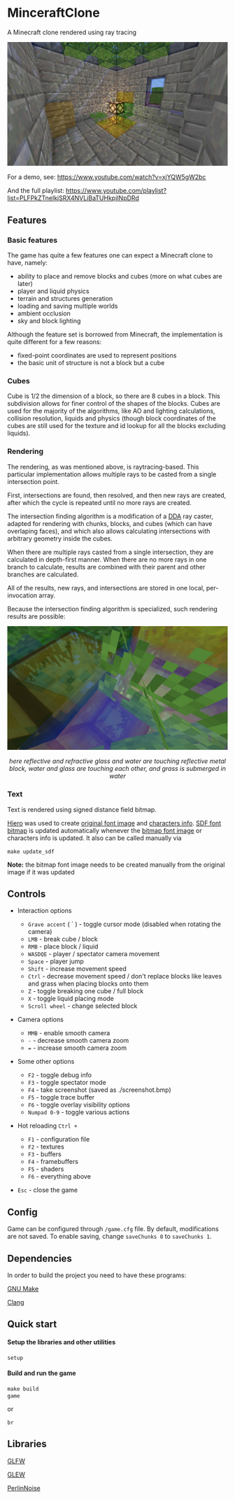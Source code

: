 # MinceraftClone

A Minecraft clone rendered using ray tracing

![](./screenshots/screenshot.jpg)

For a demo, see:
https://www.youtube.com/watch?v=xjYQW5gW2bc

And the full playlist:
https://www.youtube.com/playlist?list=PLFPkZTnelkjSRX4NVLiBaTUHkpjINpDRd

## Features

### Basic features

The game has quite a few features one can expect a Minecraft clone to have, namely:
- ability to place and remove blocks and cubes (more on what cubes are later)
- player and liquid physics
- terrain and structures generation
- loading and saving multiple worlds
- ambient occlusion
- sky and block lighting

Although the feature set is borrowed from Minecraft, the implementation is quite different for a few reasons:
- fixed-point coordinates are used to represent positions
- the basic unit of structure is not a block but a cube

### Cubes

Cube is 1/2 the dimension of a block, so there are 8 cubes in a block.
This subdivision allows for finer control of the shapes of the blocks.
Cubes are used for the majority of the algorithms, like AO and lighting calculations, collision resolution, liquids and physics
(though block coordinates of the cubes are still used for the texture and id lookup for all the blocks excluding liquids).

### Rendering

The rendering, as was mentioned above, is raytracing-based.
This particular implementation allows multiple rays to be casted from a single intersection point.

First, intersections are found, then resolved, and then new rays are created, after which the cycle is repeated until no more rays are created.

The intersection finding algorithm is a modification of a
[DDA](https://en.wikipedia.org/wiki/Digital_differential_analyzer_(graphics_algorithm)) ray caster,
adapted for rendering with chunks, blocks, and cubes (which can have overlaping faces),
and which also allows calculating intersections with arbitrary geometry inside the cubes.

When there are multiple rays casted from a single intersection, they are calculated in depth-first manner.
When there are no more rays in one branch to calculate, results are combined with their parent and other branches are calculated.

All of the results, new rays, and intersections are stored in one local, per-invocation array.

Because the intersection finding algorithm is specialized, such rendering results are possible:

![](./screenshots/intersections.jpg)
<p align="center"><I>
here reflective and refractive glass and water are touching reflective metal block, water and glass are touching each other, and grass is submerged in water
</I></p>

### Text

Text is rendered using signed distance field bitmap.

[Hiero](https://libgdx.com/wiki/tools/hiero) was used to create [original font image](./assets/font.png) and [characters info](./assets/font.fnt).
[SDF font bitmap](./assets/sdfFont.bmp) is updated automatically whenever the [bitmap font image](./assets/font.bmp) or characters info is updated.
It also can be called manually via
```console
make update_sdf
```
**Note:** the bitmap font image needs to be created manually from the original image if it was updated

## Controls

- Interaction options
  - `Grave accent` ( \` ) - toggle cursor mode (disabled when rotating the camera)
  - `LMB` - break cube / block
  - `RMB` - place block / liquid
  - `WASDQE` - player / spectator camera movement
  - `Space` - player jump
  - `Shift` - increase movement speed
  - `Ctrl` - decrease movement speed / don't replace blocks like leaves and grass when placing blocks onto them
  - `Z` - toggle breaking one cube / full block
  - `X` - toggle liquid placing mode
  - `Scroll wheel` - change selected block

- Camera options
  - `MMB` - enable smooth camera
  - `-` - decrease smooth camera zoom
  - `=` - increase smooth camera zoom

- Some other options
  - `F2` - toggle debug info
  - `F3` - toggle spectator mode
  - `F4` - take screenshot (saved as ./screenshot.bmp)
  - `F5` - toggle trace buffer
  - `F6` - toggle overlay visibility options
  - `Numpad 0-9` - toggle various actions

- Hot reloading
`Ctrl + `
  - `F1` - configuration file
  - `F2` - textures
  - `F3` - buffers
  - `F4` - framebuffers
  - `F5` - shaders
  - `F6` - everything above

- `Esc` - close the game

## Config

Game can be configured through `/game.cfg` file. By default,
modifications are not saved. To enable saving, change `saveChunks 0`
to `saveChunks 1`.

## Dependencies

In order to build the project you need to have these programs:

[GNU Make](https://www.gnu.org/software/make/)

[Clang](https://github.com/llvm/llvm-project)

## Quick start

#### Setup the libraries and other utilities

```console
setup
```
#### Build and run the game

```console
make build
game
```

or

```console
br
```

## Libraries

[GLFW](https://www.glfw.org)

[GLEW](http://glew.sourceforge.net)

[PerlinNoise](https://github.com/Reputeless/PerlinNoise)
